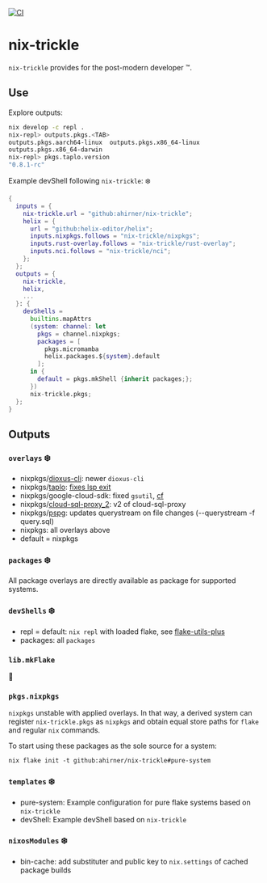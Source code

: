 [![CI](https://github.com/ahirner/nix-trickle/actions/workflows/ci.yml/badge.svg)](https://github.com/ahirner/nix-trickle/actions/workflows/ci.yml)
# nix-trickle

`nix-trickle` provides for the post-modern developer ™️.

## Use

Explore outputs:

```sh
nix develop -c repl .
nix-repl> outputs.pkgs.<TAB>
outputs.pkgs.aarch64-linux  outputs.pkgs.x86_64-linux
outputs.pkgs.x86_64-darwin
nix-repl> pkgs.taplo.version
"0.8.1-rc"
```

Example devShell following `nix-trickle`: ❄️

```nix
{
  inputs = {
    nix-trickle.url = "github:ahirner/nix-trickle";
    helix = {
      url = "github:helix-editor/helix";
      inputs.nixpkgs.follows = "nix-trickle/nixpkgs";
      inputs.rust-overlay.follows = "nix-trickle/rust-overlay";
      inputs.nci.follows = "nix-trickle/nci";
    };
  };
  outputs = {
    nix-trickle,
    helix,
    ...
  }: {
    devShells =
      builtins.mapAttrs
      (system: channel: let
        pkgs = channel.nixpkgs;
        packages = [
          pkgs.micromamba
          helix.packages.${system}.default
        ];
      in {
        default = pkgs.mkShell {inherit packages;};
      })
      nix-trickle.pkgs;
  };
}
```


## Outputs

### `overlays` ❄️

- nixpkgs/[dioxus-cli](https://dioxuslabs.com): newer `dioxus-cli`
- nixpkgs/[taplo](https://taplo.tamasfe.dev): [fixes lsp exit](https://github.com/tamasfe/taplo/pull/354) 
- nixpkgs/google-cloud-sdk: fixed `gsutil`, [cf](https://github.com/NixOS/nixpkgs/issues/67094#issuecomment-1148856771)
- nixpkgs/[cloud-sql-proxy_2](https://github.com/GoogleCloudPlatform/cloudsql-proxy): v2 of cloud-sql-proxy
- nixpkgs/[pspg](https://github.com/okbob/pspg): updates querystream on file changes (--querystream -f query.sql)
- nixpkgs: all overlays above
- default = nixpkgs


### `packages` ❄️

All package overlays are directly available as package for supported systems.


### `devShells` ❄️

- repl = default: `nix repl` with loaded flake, see [flake-utils-plus](https://github.com/gytis-ivaskevicius/flake-utils-plus)
- packages: all `packages`


### `lib.mkFlake`

🚧


### `pkgs.nixpkgs`

`nixpkgs` unstable with applied overlays. In that way, a derived system can register
`nix-trickle.pkgs` as `nixpkgs` and obtain equal store paths for `flake`
and regular `nix` commands.

To start using these packages as the sole source for a system:

```
nix flake init -t github:ahirner/nix-trickle#pure-system
```

### `templates` ❄️

- pure-system: Example configuration for pure flake systems based on `nix-trickle`
- devShell: Example devShell based on `nix-trickle`


### `nixosModules` ❄️

- bin-cache: add substituter and public key to `nix.settings` of cached package builds
